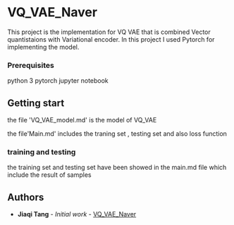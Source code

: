 # VQ_VAE_Naver
This project is the implementation for VQ VAE that is combined Vector quantistaions with Variational encoder. In
this project I used Pytorch for implementing the model.

### Prerequisites

python 3
pytorch
jupyter notebook

## Getting start
 the file 'VQ_VAE_model.md' is the model of VQ_VAE

 the file'Main.md' includes the traning set , testing set and also loss function

### training and testing

the training set and testing set have been showed in the main.md file which include the result of samples

## Authors

* **Jiaqi Tang** - *Initial work* - [VQ_VAE_Naver](https://github.com/verajiaqitang/VQ_VAE_Naver)
